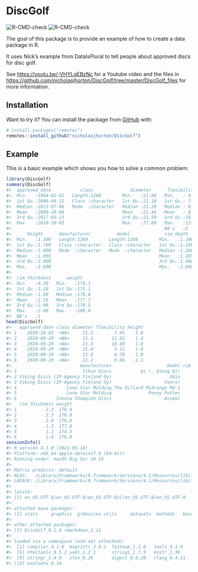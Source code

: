 
<!-- README.md is generated from README.Rmd. Please edit that file -->

# DiscGolf

<!-- badges: start -->

![R-CMD-check](https://github.com/nicholasjhorton/DiscGolf/workflows/R-CMD-check/badge.svg)
![R-CMD-check](https://github.com/nicholasjhorton/DiscGolf/workflows/render-README/badge.svg)
<!-- badges: end -->

The goal of this package is to provide an example of how to create a
data package in R.

It uses Nick’s example from DataIsPlural to tell people about approved
discs for disc golf.

See <https://youtu.be/-VHYLgEBzNc> for a Youtube video and the files in
<https://github.com/nicholasjhorton/DiscGolf/tree/master/DiscGolf_files>
for more information.

## Installation

Want to try it? You can install the package from
[GitHub](https://github.com/) with:

``` r
# install.packages("remotes")
remotes::install_github("nicholasjhorton/DiscGolf")
```

## Example

This is a basic example which shows you how to solve a common problem:

``` r
library(DiscGolf)
summary(DiscGolf)
#>  approved_date           class              diameter      flexibility   
#>  Min.   :1964-01-01   Length:1260        Min.   :21.00   Min.   : 0.56  
#>  1st Qu.:2006-04-12   Class :character   1st Qu.:21.10   1st Qu.: 7.37  
#>  Median :2013-07-06   Mode  :character   Median :21.20   Median : 8.96  
#>  Mean   :2009-10-08                      Mean   :21.46   Mean   : 8.76  
#>  3rd Qu.:2017-03-23                      3rd Qu.:21.50   3rd Qu.:10.66  
#>  Max.   :2020-10-03                      Max.   :27.60   Max.   :12.27  
#>                                                          NA's   :2      
#>      height      manufacturer          model             rim_depth    
#>  Min.   :1.300   Length:1260        Length:1260        Min.   :1.100  
#>  1st Qu.:1.700   Class :character   Class :character   1st Qu.:1.100  
#>  Median :1.800   Mode  :character   Mode  :character   Median :1.200  
#>  Mean   :1.893                                         Mean   :1.285  
#>  3rd Qu.:2.000                                         3rd Qu.:1.400  
#>  Max.   :3.800                                         Max.   :2.800  
#>                                                                       
#>  rim_thickness      weight     
#>  Min.   :0.30   Min.   :174.3  
#>  1st Qu.:1.20   1st Qu.:175.1  
#>  Median :1.60   Median :176.0  
#>  Mean   :1.59   Mean   :177.7  
#>  3rd Qu.:2.00   3rd Qu.:178.5  
#>  Max.   :2.60   Max.   :200.0  
#>  NA's   :1
head(DiscGolf)
#>   approved_date class diameter flexibility height
#> 1    2020-10-03  <NA>     21.2        7.95    1.6
#> 2    2020-09-29  <NA>     21.3       11.02    1.4
#> 3    2020-09-29  <NA>     21.3       10.68    1.8
#> 4    2020-09-29  <NA>     21.4        5.11    1.6
#> 5    2020-09-29  <NA>     21.0        6.70    1.9
#> 6    2020-09-29  <NA>     21.2        9.66    2.1
#>                          manufacturer                     model rim_depth
#> 1                         Yikun Discs           Qi (, Qiong Qi)       1.1
#> 2 Viking Discs (IP-Agency Finland Oy)                      Odin       1.1
#> 3 Viking Discs (IP-Agency Finland Oy)                    Fenrir       1.1
#> 4                   Lone Star Molding The Dillard Midrange Md-1       1.2
#> 5                   Lone Star Molding              Penny Putter       1.5
#> 6               Innova Champion Discs                    Animal       1.3
#>   rim_thickness weight
#> 1           2.3  176.0
#> 2           2.3  176.8
#> 3           2.0  176.8
#> 4           1.3  177.6
#> 5           1.1  174.3
#> 6           1.0  176.0
sessionInfo()
#> R version 4.1.0 (2021-05-18)
#> Platform: x86_64-apple-darwin17.0 (64-bit)
#> Running under: macOS Big Sur 10.16
#> 
#> Matrix products: default
#> BLAS:   /Library/Frameworks/R.framework/Versions/4.1/Resources/lib/libRblas.dylib
#> LAPACK: /Library/Frameworks/R.framework/Versions/4.1/Resources/lib/libRlapack.dylib
#> 
#> locale:
#> [1] en_US.UTF-8/en_US.UTF-8/en_US.UTF-8/C/en_US.UTF-8/en_US.UTF-8
#> 
#> attached base packages:
#> [1] stats     graphics  grDevices utils     datasets  methods   base     
#> 
#> other attached packages:
#> [1] DiscGolf_0.1.0 rmarkdown_2.11
#> 
#> loaded via a namespace (and not attached):
#>  [1] compiler_4.1.0  magrittr_2.0.1  fastmap_1.1.0   tools_4.1.0    
#>  [5] htmltools_0.5.2 yaml_2.2.1      stringi_1.7.5   knitr_1.36     
#>  [9] stringr_1.4.0   xfun_0.26       digest_0.6.28   rlang_0.4.11   
#> [13] evaluate_0.14
```
